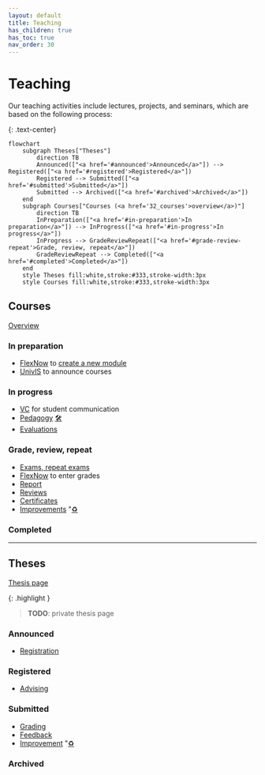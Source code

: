 ```yaml
---
layout: default
title: Teaching
has_children: true
has_toc: true
nav_order: 30
---
```


# Teaching

Our teaching activities include lectures, projects, and seminars, which are based on the following process:

{: .text-center}
```mermaid
flowchart
    subgraph Theses["Theses"]
        direction TB
        Announced(["<a href='#announced'>Announced</a>"]) --> Registered(["<a href='#registered'>Registered</a>"])
        Registered --> Submitted(["<a href='#submitted'>Submitted</a>"])
        Submitted --> Archived(["<a href='#archived'>Archived</a>"])
    end
    subgraph Courses["Courses (<a href='32_courses'>overview</a>)"]
        direction TB
        InPreparation(["<a href='#in-preparation'>In preparation</a>"]) --> InProgress(["<a href='#in-progress'>In progress</a>"])
        InProgress --> GradeReviewRepeat(["<a href='#grade-review-repeat'>Grade, review, repeat</a>"])
        GradeReviewRepeat --> Completed(["<a href='#completed'>Completed</a>"])
    end
    style Theses fill:white,stroke:#333,stroke-width:3px
    style Courses fill:white,stroke:#333,stroke-width:3px
```

## Courses

[Overview](30_processes/30.02.courses.html)

### In preparation

- [FlexNow](30_processes/30.15.flexnow.html) to [create a new module](30_processes/30.09.new_modules.html)
- [UnivIS](30_processes/30.16.univis.html) to announce courses

### In progress

- [VC](30_processes/30.19.virtual_campus.html) for student communication
- [Pedagogy](30_processes/30.07.pedagogy.html) <a href='.{{ site.baseurl }}/docs/00.goals.html'>🛠️</a>
- [Evaluations](30_processes/30.21.evaluations.html)

### Grade, review, repeat

- [Exams, repeat exams](30_processes/30.59.exams.html)
- [FlexNow](30_processes/30.15.flexnow.html) to enter grades
- [Report](30_processes/30.20.reports.html)
- [Reviews](30_processes/30.60.reviews.html)
- [Certificates](30_processes/30.51.certificates.html)
- [Improvements](30_processes/30.22.improvements.html) "<a href='.{{ site.baseurl }}/docs/00.goals.html'>♻️</a> 

### Completed

---

## Theses

[Thesis page](https://digital-work-lab.github.io/theses/)

{: .highlight }
> **TODO**: private thesis page

### Announced

- [Registration](30_processes/30.40.theses.html#registration)

### Registered

- [Advising](30_processes/30.40.theses.html#advising)

### Submitted

- [Grading](30_processes/30.40.theses.html#grading)
- [Feedback](https://digital-work-lab.github.io/theses/docs/feedback.html)
- [Improvement](30_processes/30.22.improvements.html) "<a href='.{{ site.baseurl }}/docs/00.goals.html'>♻️</a> 

### Archived
